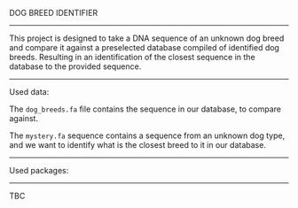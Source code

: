 
DOG BREED IDENTIFIER    
***
This project is designed to take a DNA sequence of an unknown dog breed and 
compare it against a preselected database compiled of identified dog breeds.
Resulting in an identification of the closest sequence in the database to the provided sequence.
***
Used data:

The `dog_breeds.fa` file contains the sequence in our database, to compare against.

The `mystery.fa` sequence contains a sequence from an unknown dog type, and we want to identify what is the closest breed 
to it in our database.

***

Used packages:



***
TBC